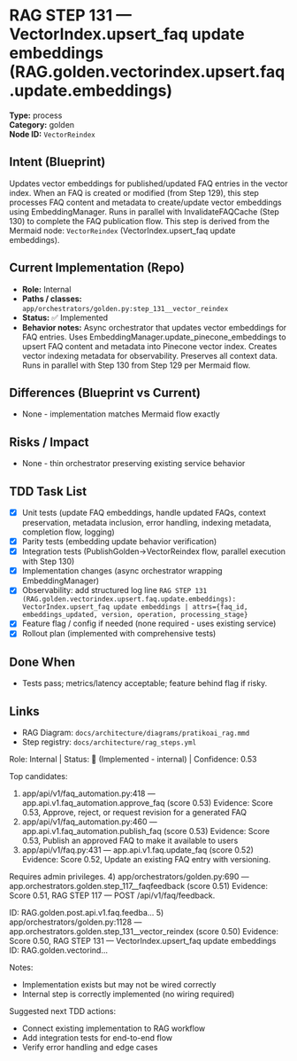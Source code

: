 # RAG STEP 131 — VectorIndex.upsert_faq update embeddings (RAG.golden.vectorindex.upsert.faq.update.embeddings)

**Type:** process  
**Category:** golden  
**Node ID:** `VectorReindex`

## Intent (Blueprint)
Updates vector embeddings for published/updated FAQ entries in the vector index. When an FAQ is created or modified (from Step 129), this step processes FAQ content and metadata to create/update vector embeddings using EmbeddingManager. Runs in parallel with InvalidateFAQCache (Step 130) to complete the FAQ publication flow. This step is derived from the Mermaid node: `VectorReindex` (VectorIndex.upsert_faq update embeddings).

## Current Implementation (Repo)
- **Role:** Internal
- **Paths / classes:** `app/orchestrators/golden.py:step_131__vector_reindex`
- **Status:** ✅ Implemented
- **Behavior notes:** Async orchestrator that updates vector embeddings for FAQ entries. Uses EmbeddingManager.update_pinecone_embeddings to upsert FAQ content and metadata into Pinecone vector index. Creates vector indexing metadata for observability. Preserves all context data. Runs in parallel with Step 130 from Step 129 per Mermaid flow.

## Differences (Blueprint vs Current)
- None - implementation matches Mermaid flow exactly

## Risks / Impact
- None - thin orchestrator preserving existing service behavior

## TDD Task List
- [x] Unit tests (update FAQ embeddings, handle updated FAQs, context preservation, metadata inclusion, error handling, indexing metadata, completion flow, logging)
- [x] Parity tests (embedding update behavior verification)
- [x] Integration tests (PublishGolden→VectorReindex flow, parallel execution with Step 130)
- [x] Implementation changes (async orchestrator wrapping EmbeddingManager)
- [x] Observability: add structured log line
  `RAG STEP 131 (RAG.golden.vectorindex.upsert.faq.update.embeddings): VectorIndex.upsert_faq update embeddings | attrs={faq_id, embeddings_updated, version, operation, processing_stage}`
- [x] Feature flag / config if needed (none required - uses existing service)
- [x] Rollout plan (implemented with comprehensive tests)

## Done When
- Tests pass; metrics/latency acceptable; feature behind flag if risky.

## Links
- RAG Diagram: `docs/architecture/diagrams/pratikoai_rag.mmd`
- Step registry: `docs/architecture/rag_steps.yml`


<!-- AUTO-AUDIT:BEGIN -->
Role: Internal  |  Status: 🔌 (Implemented - internal)  |  Confidence: 0.53

Top candidates:
1) app/api/v1/faq_automation.py:418 — app.api.v1.faq_automation.approve_faq (score 0.53)
   Evidence: Score 0.53, Approve, reject, or request revision for a generated FAQ
2) app/api/v1/faq_automation.py:460 — app.api.v1.faq_automation.publish_faq (score 0.53)
   Evidence: Score 0.53, Publish an approved FAQ to make it available to users
3) app/api/v1/faq.py:431 — app.api.v1.faq.update_faq (score 0.52)
   Evidence: Score 0.52, Update an existing FAQ entry with versioning.

Requires admin privileges.
4) app/orchestrators/golden.py:690 — app.orchestrators.golden.step_117__faqfeedback (score 0.51)
   Evidence: Score 0.51, RAG STEP 117 — POST /api/v1/faq/feedback.

ID: RAG.golden.post.api.v1.faq.feedba...
5) app/orchestrators/golden.py:1128 — app.orchestrators.golden.step_131__vector_reindex (score 0.50)
   Evidence: Score 0.50, RAG STEP 131 — VectorIndex.upsert_faq update embeddings
ID: RAG.golden.vectorind...

Notes:
- Implementation exists but may not be wired correctly
- Internal step is correctly implemented (no wiring required)

Suggested next TDD actions:
- Connect existing implementation to RAG workflow
- Add integration tests for end-to-end flow
- Verify error handling and edge cases
<!-- AUTO-AUDIT:END -->